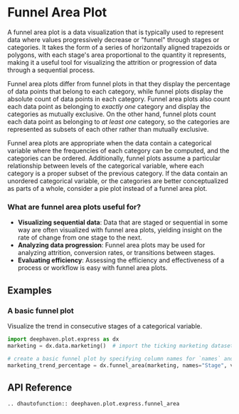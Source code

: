 # Funnel Area Plot

A funnel area plot is a data visualization that is typically used to represent data where values progressively decrease or "funnel" through stages or categories. It takes the form of a series of horizontally aligned trapezoids or polygons, with each stage's area proportional to the quantity it represents, making it a useful tool for visualizing the attrition or progression of data through a sequential process.

Funnel area plots differ from funnel plots in that they display the percentage of data points that belong to each category, while funnel plots display the absolute count of data points in each category. Funnel area plots also count each data point as belonging to _exactly one_ category and display the categories as mutually exclusive. On the other hand, funnel plots count each data point as belonging to _at least one_ category, so the categories are represented as subsets of each other rather than mutually exclusive.

Funnel area plots are appropriate when the data contain a categorical variable where the frequencies of each category can be computed, and the categories can be ordered. Additionally, funnel plots assume a particular relationship between levels of the categorical variable, where each category is a proper subset of the previous category. If the data contain an unordered categorical variable, or the categories are better conceptualized as parts of a whole, consider a pie plot instead of a funnel area plot.

### What are funnel area plots useful for?

- **Visualizing sequential data**: Data that are staged or sequential in some way are often visualized with funnel area plots, yielding insight on the rate of change from one stage to the next.
- **Analyzing data progression**: Funnel area plots may be used for analyzing attrition, conversion rates, or transitions between stages.
- **Evaluating efficiency**: Assessing the efficiency and effectiveness of a process or workflow is easy with funnel area plots.

## Examples

### A basic funnel plot

Visualize the trend in consecutive stages of a categorical variable.

```python order=marking_trend_percentage,marketing
import deephaven.plot.express as dx
marketing = dx.data.marketing()  # import the ticking marketing dataset

# create a basic funnel plot by specifying column names for `names` and `values`
marketing_trend_percentage = dx.funnel_area(marketing, names="Stage", values="Count")
```

## API Reference
```{eval-rst}
.. dhautofunction:: deephaven.plot.express.funnel_area
```